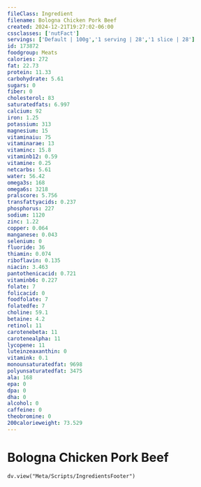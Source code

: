 ```yaml
---
fileClass: Ingredient
filename: Bologna Chicken Pork Beef
created: 2024-12-21T19:27:02-06:00
cssclasses: ['nutFact']
servings: ['Default | 100g','1 serving | 28','1 slice | 28']
id: 173872
foodgroup: Meats
calories: 272
fat: 22.73
protein: 11.33
carbohydrate: 5.61
sugars: 0
fiber: 0
cholesterol: 83
saturatedfats: 6.997
calcium: 92
iron: 1.25
potassium: 313
magnesium: 15
vitaminaiu: 75
vitaminarae: 13
vitaminc: 15.8
vitaminb12: 0.59
vitamine: 0.25
netcarbs: 5.61
water: 56.42
omega3s: 168
omega6s: 3218
pralscore: 5.756
transfattyacids: 0.237
phosphorus: 227
sodium: 1120
zinc: 1.22
copper: 0.064
manganese: 0.043
selenium: 0
fluoride: 36
thiamin: 0.074
riboflavin: 0.135
niacin: 3.463
pantothenicacid: 0.721
vitaminb6: 0.227
folate: 7
folicacid: 0
foodfolate: 7
folatedfe: 7
choline: 59.1
betaine: 4.2
retinol: 11
carotenebeta: 11
carotenealpha: 11
lycopene: 11
luteinzeaxanthin: 0
vitamink: 0.1
monounsaturatedfat: 9698
polyunsaturatedfat: 3475
ala: 168
epa: 0
dpa: 0
dha: 0
alcohol: 0
caffeine: 0
theobromine: 0
200calorieweight: 73.529
---
```


# Bologna Chicken Pork Beef

```dataviewjs
dv.view("Meta/Scripts/IngredientsFooter")
```